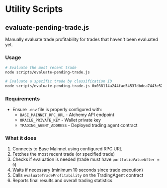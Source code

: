 # Utility Scripts

## evaluate-pending-trade.js

Manually evaluate trade profitability for trades that haven't been evaluated yet.

### Usage

```bash
# Evaluate the most recent trade
node scripts/evaluate-pending-trade.js

# Evaluate a specific trade by classification ID
node scripts/evaluate-pending-trade.js 0x038114a244fae54537dbdea7443e5209978ef1681d72173f45044f6d9d0cf5f8
```

### Requirements

- Ensure `.env` file is properly configured with:
  - `BASE_MAINNET_RPC_URL` - Alchemy API endpoint
  - `ORACLE_PRIVATE_KEY` - Wallet private key
  - `TRADING_AGENT_ADDRESS` - Deployed trading agent contract

### What it does

1. Connects to Base Mainnet using configured RPC URL
2. Fetches the most recent trade (or specified trade)
3. Checks if evaluation is needed (trade must have `portfolioValueAfter = 0`)
4. Waits if necessary (minimum 10 seconds since trade execution)
5. Calls `evaluateTradeProfitability` on the TradingAgent contract
6. Reports final results and overall trading statistics

